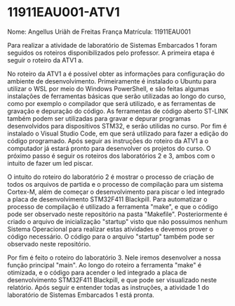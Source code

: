 # 11911EAU001-ATV1

Nome: Angellus Uriãh de Freitas França
Matrícula: 11911EAU001

Para realizar a atividade de laboratório de Sistemas Embarcados 1 foram seguidos os roteiros disponibilizados pelo professor. A primeira etapa é seguir o roteiro da ATV1 a.

No roteiro da ATV1 a é possível obter as informações para configuração do ambiente de desenvolvimento. Primeiramente é instalado o Ubuntu para utilizar o WSL por meio do Windows PowerShell, e são feitas algumas instalações de ferramentas básicas que serão utilizadas ao longo do curso, como por exemplo o compilador que será utilizado, e as ferramentas de gravação e depuração do código. As ferramentas de código aberto ST-LINK também podem ser utilizadas para gravar e depurar programas desenvolvidos para dispositivos STM32, e serão utilidas no curso. Por fim é instalado o Visual Studio Code, em que será utilizado para fazer a edição do código programado.
Após seguir as instruções do roteiro da ATV1 a o computador já estará pronto para desenvolver os projetos do curso. O próximo passo é seguir os roteiros dos laboratórios 2 e 3, ambos com o intuito de fazer um led piscar.

O intuito do roteiro do laboratório 2 é mostrar o processo de criação de todos os arquivos de partida e o processo de compilação para um sistema Cortex-M, além de começar o desenvolvimento para piscar o led integrado a placa de desenvolvimento STM32F411 Blackpill. Para automatizar o processo de compilação é utilizado a ferramenta "make", e que o código pode ser observado neste repositório na pasta "Makefile". Posteriormente é criado o arquivo de inicialização "startup" visto que não possuimos nenhum Sistema Operacional para realizar estas atividades e devemos prover o código necessário. O código para o arquivo "startup" também pode ser observado neste repositório.

Por fim é feito o roteiro do laboratório 3. Nele iremos desenvolver a nossa função principal "main". Ao longo do roteiro a ferramenta "make" é otimizada, e o código para acender o led integrado a placa de desenvolvimento STM32F411 Blackpill, e que pode ser visualizado neste relatório.
Após seguir e entender todas as instruções, a atividade 1 do laboratório de Sistemas Embarcados 1 está pronta.
